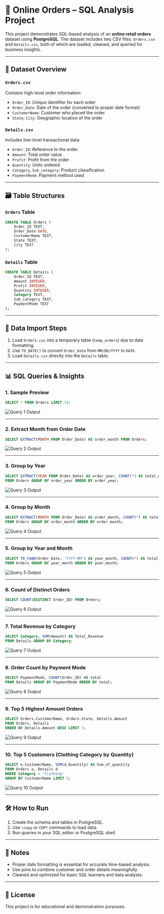 # 🛒 Online Orders – SQL Analysis Project

This project demonstrates SQL-based analysis of an **online retail orders** dataset using **PostgreSQL**. The dataset includes two CSV files: `Orders.csv` and `Details.csv`, both of which are loaded, cleaned, and queried for business insights.

---

## 📂 Dataset Overview

### `Orders.csv`
Contains high-level order information:
- `Order_ID`: Unique identifier for each order
- `Order_Date`: Date of the order (converted to proper date format)
- `CustomerName`: Customer who placed the order
- `State`, `City`: Geographic location of the order

### `Details.csv`
Includes line-level transactional data:
- `Order_ID`: Reference to the order
- `Amount`: Total order value
- `Profit`: Profit from the order
- `Quantity`: Units ordered
- `Category`, `Sub_category`: Product classification
- `PaymentMode`: Payment method used

---

## 🗃️ Table Structures

### `Orders` Table
```sql
CREATE TABLE Orders (
    Order_ID TEXT,
    Order_Date DATE,
    CustomerName TEXT,
    State TEXT,
    City TEXT
);
```

### `Details` Table
```sql
CREATE TABLE Details (
    Order_ID TEXT,
    Amount INTEGER,
    Profit INTEGER,
    Quantity INTEGER,
    Category TEXT,
    Sub_category TEXT,
    PaymentMode TEXT
);
```

---

## 🔄 Data Import Steps

1. Load `Orders.csv` into a temporary table (`temp_orders`) due to date formatting.
2. Use `TO_DATE()` to convert `Order_Date` from `MM/DD/YYYY` to `DATE`.
3. Load `Details.csv` directly into the `Details` table.

---

## 📊 SQL Queries & Insights

### 1. Sample Preview
```sql
SELECT * FROM Orders LIMIT 10;
```
![Query 1 Output](1.png)

---

### 2. Extract Month from Order Date
```sql
SELECT EXTRACT(MONTH FROM Order_Date) AS order_month FROM Orders;
```
![Query 2 Output](2.png)

---

### 3. Group by Year
```sql
SELECT EXTRACT(YEAR FROM Order_Date) AS order_year, COUNT(*) AS total_orders
FROM Orders GROUP BY order_year ORDER BY order_year;
```
![Query 3 Output](3.png)

---

### 4. Group by Month
```sql
SELECT EXTRACT(MONTH FROM Order_Date) AS order_month, COUNT(*) AS total_orders
FROM Orders GROUP BY order_month ORDER BY order_month;
```
![Query 4 Output](4.png)

---

### 5. Group by Year and Month
```sql
SELECT TO_CHAR(Order_Date, 'YYYY-MM') AS year_month, COUNT(*) AS total_orders
FROM Orders GROUP BY year_month ORDER BY year_month;
```
![Query 5 Output](5.png)

---

### 6. Count of Distinct Orders
```sql
SELECT COUNT(DISTINCT Order_ID) FROM Orders;
```
![Query 6 Output](6.png)

---

### 7. Total Revenue by Category
```sql
SELECT Category, SUM(Amount) AS Total_Revenue
FROM Details GROUP BY Category;
```
![Query 7 Output](7.png)

---

### 8. Order Count by Payment Mode
```sql
SELECT PaymentMode, COUNT(Order_ID) AS total
FROM Details GROUP BY PaymentMode ORDER BY total;
```
![Query 8 Output](8.png)

---

### 9. Top 5 Highest Amount Orders
```sql
SELECT Orders.CustomerName, Orders.State, Details.Amount
FROM Orders, Details
ORDER BY Details.Amount DESC LIMIT 5;
```
![Query 9 Output](9.png)

---

### 10. Top 5 Customers (Clothing Category by Quantity)
```sql
SELECT o.CustomerName, SUM(d.Quantity) AS Sum_of_quantity
FROM Orders o, Details d
WHERE Category = 'Clothing'
GROUP BY CustomerName LIMIT 5;
```
![Query 10 Output](10.png)

---

## 🛠️ How to Run

1. Create the schema and tables in PostgreSQL.
2. Use `\copy` or `COPY` commands to load data.
3. Run queries in your SQL editor or PostgreSQL shell.

---

## 📌 Notes

- Proper date formatting is essential for accurate time-based analysis.
- Use joins to combine customer and order details meaningfully.
- Cleaned and optimized for basic SQL learners and data analysts.

---

## 📑 License

This project is for educational and demonstration purposes.
